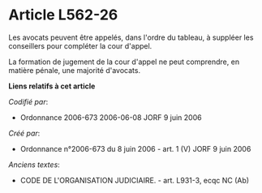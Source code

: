 # Article L562-26

Les avocats peuvent être appelés, dans l'ordre du tableau, à suppléer les conseillers pour compléter la cour d'appel.

La formation de jugement de la cour d'appel ne peut comprendre, en matière pénale, une majorité d'avocats.

**Liens relatifs à cet article**

_Codifié par_:

  - Ordonnance 2006-673 2006-06-08 JORF 9 juin 2006

_Créé par_:

  - Ordonnance n°2006-673 du 8 juin 2006 - art. 1 (V) JORF 9 juin 2006

_Anciens textes_:

  - CODE DE L'ORGANISATION JUDICIAIRE. - art. L931-3, ecqc NC (Ab)
